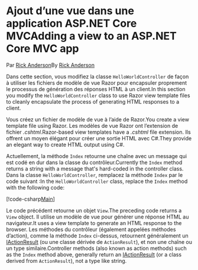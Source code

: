 # <a name="adding-a-view-to-an-aspnet-core-mvc-app"></a><span data-ttu-id="7a61d-101">Ajout d’une vue dans une application ASP.NET Core MVC</span><span class="sxs-lookup"><span data-stu-id="7a61d-101">Adding a view to an ASP.NET Core MVC app</span></span>

<span data-ttu-id="7a61d-102">Par [Rick Anderson](https://twitter.com/RickAndMSFT)</span><span class="sxs-lookup"><span data-stu-id="7a61d-102">By [Rick Anderson](https://twitter.com/RickAndMSFT)</span></span>

<span data-ttu-id="7a61d-103">Dans cette section, vous modifiez la classe `HelloWorldController` de façon à utiliser les fichiers de modèle de vue Razor pour encapsuler proprement le processus de génération des réponses HTML à un client.</span><span class="sxs-lookup"><span data-stu-id="7a61d-103">In this section you modify the `HelloWorldController` class to use Razor view template files to cleanly encapsulate the process of generating HTML responses to a client.</span></span>

<span data-ttu-id="7a61d-104">Vous créez un fichier de modèle de vue à l’aide de Razor.</span><span class="sxs-lookup"><span data-stu-id="7a61d-104">You create a view template file using Razor.</span></span> <span data-ttu-id="7a61d-105">Les modèles de vue Razor ont l’extension de fichier *.cshtml*.</span><span class="sxs-lookup"><span data-stu-id="7a61d-105">Razor-based view templates have a *.cshtml* file extension.</span></span> <span data-ttu-id="7a61d-106">Ils offrent un moyen élégant pour créer une sortie HTML avec C#.</span><span class="sxs-lookup"><span data-stu-id="7a61d-106">They provide an elegant way to create HTML output using C#.</span></span>

<span data-ttu-id="7a61d-107">Actuellement, la méthode `Index` retourne une chaîne avec un message qui est codé en dur dans la classe du contrôleur.</span><span class="sxs-lookup"><span data-stu-id="7a61d-107">Currently the `Index` method returns a string with a message that's hard-coded in the controller class.</span></span> <span data-ttu-id="7a61d-108">Dans la classe `HelloWorldController`, remplacez la méthode `Index` par le code suivant :</span><span class="sxs-lookup"><span data-stu-id="7a61d-108">In the `HelloWorldController` class, replace the `Index` method with the following code:</span></span>

[!code-csharp[Main](../../tutorials/first-mvc-app/start-mvc/sample/MvcMovie/Controllers/HelloWorldController.cs?name=snippet_4)]

<span data-ttu-id="7a61d-109">Le code précédent retourne un objet `View`.</span><span class="sxs-lookup"><span data-stu-id="7a61d-109">The preceding code returns a `View` object.</span></span> <span data-ttu-id="7a61d-110">Il utilise un modèle de vue pour générer une réponse HTML au navigateur.</span><span class="sxs-lookup"><span data-stu-id="7a61d-110">It uses a view template to generate an HTML response to the browser.</span></span> <span data-ttu-id="7a61d-111">Les méthodes du contrôleur (également appelées méthodes d’action), comme la méthode `Index` ci-dessus, retournent généralement un [IActionResult](https://docs.microsoft.com/aspnet/core/api/microsoft.aspnetcore.mvc.iactionresult) (ou une classe dérivée de `ActionResult`), et non une chaîne ou un type similaire.</span><span class="sxs-lookup"><span data-stu-id="7a61d-111">Controller methods (also known as action methods) such as the `Index` method above, generally return an [IActionResult](https://docs.microsoft.com/aspnet/core/api/microsoft.aspnetcore.mvc.iactionresult) (or a class derived from `ActionResult`), not a type like string.</span></span>
